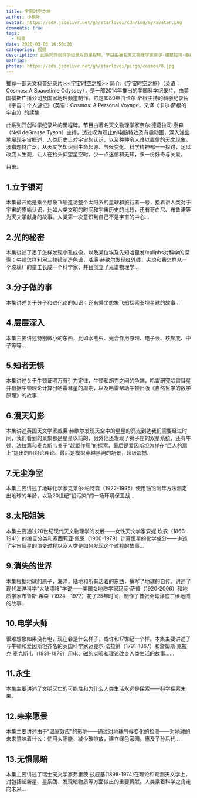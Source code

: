 ```yaml
---
title: 宇宙时空之旅
author: 小枫叶
avatar: https://cdn.jsdelivr.net/gh/starlovei/cdn/img/my/avatar.png
comments: true
tags:
  - 科普
date: 2020-03-03 16:50:26
categories: 视频
description: 此系列开创科学纪录片的里程碑。节目由著名天文物理学家奈尔·德葛拉司·泰森（Neil deGrasse Tyson）主持，透过叹为观止的电脑特效及有趣动画
mathjax:
photos: https://cdn.jsdelivr.net/gh/starlovei/picgo/cosmos/0.jpg
---
```

推荐一部天文科普纪录片:[<<宇宙时空之旅>>](http://open.163.com/newview/movie/courseintro?newurl=%2Fspecial%2Fopencourse%2Faspacetimeodyssey.html)
简介:《宇宙时空之旅》（英语：Cosmos: A Spacetime Odyssey），是一部2014年推出的美国科学纪录片，由美国福斯广播公司及国家地理频道制作。它是1980年由卡尔·萨根主持的科学纪录片《宇宙：个人游记》（英语：Cosmos: A Personal Voyage，又译《卡尔·萨根的宇宙》）的续集

此系列开创科学纪录片的里程碑。节目由著名天文物理学家奈尔·德葛拉司·泰森（Neil deGrasse Tyson）主持，透过叹为观止的电脑特效及有趣动画，深入浅出地展现宇宙概述、人类历史上对宇宙的认识，以及种种令人难以置信的天文现象。涉猎题材广泛，从天文学知识到生命起源、气候变化、科学精神都一一探讨，足以改变人生观，让人在抬头仰望星空时，少一点迷信和无知，多一份好奇与关爱。

目录:
## 1.立于银河
本集最开始是乘坐想象飞船造访整个太阳系的星球和旅行者一号，接着讲人类对于宇宙的原始认识，比如人类文明的时间和宇宙历史的比较，还有哥白尼、布鲁诺等为天文学献身的故事。人类第一次意识到自己不是宇宙的中心...

## 2.光的秘密
本集讲述了墨子怎样发现小孔成像，以及某位埃及先知哈里发/caliphs对科学的探索；牛顿怎样利用三棱镜制造色谱，威廉·赫歇尔发现红外线，夫琅和费怎样从一个玻璃厂的童工长成一个科学家，并且创立了光谱物理学...

## 3.分子做的事
本集讲述关于分子和进化论的知识；还有乘坐想象飞船探索泰坦星球的故事...

## 4.层层深入
本集主要讲述特别微小的东西，比如水熊虫、光合作用原理、电子云、核聚变、中子等等...

## 5.知者无惧
本集讲述关于牛顿证明万有引力定律，牛顿和胡克之间的争端，哈雷研究哈雷彗星并根据牛顿理论计算出哈雷彗星的周期，以及哈雷帮助牛顿出版《自然哲学的数学原理》的故事.

## 6.漫天幻影
本集讲述英国天文学家威廉·赫歇尔发现天空中的星星的亮光到达我们需要经过时间，我们看到的景象都是星星以前的，另外他还发现了狮子座的双星系统，还有牛顿、法拉第和麦克斯韦关于“超距作用”的探索，最后是爱因斯坦怎样在“巨人的肩上”提出的相对论理论。最后是模拟穿越黑洞的场景，超级震撼.

## 7.无尘净室
本集主要讲述了地球化学家克莱尔·帕特森（1922-1995）使用铀铅测年方法测定出地球的年龄，以及20世纪“铅污染”的一场环境保卫战...

## 8.太阳姐妹
本集主要通过20世纪现代天文物理学的发展——女性天文学家安妮·坎农（1863-1941）的编目分类和塞西莉亚·佩恩（1900-1979）计算恒星的化学成分——讲述了宇宙恒星的演变过程以及人类是如何发现这个过程的故事...

## 9.消失的世界
本集根据地球的原子，海洋，陆地和所有活着的东西，撰写了地球的自传。讲述了现代海洋科学“大陆漂移”学说——美国女地质学家玛丽·萨普（1920-2006）和地质学家布鲁斯·希森（1924－1977）花了25年时间，制作了首张全球洋底三维地图的故事..

## 10.电学大师
很难想象如果没有电，现在会是什么样子，或许和17世纪一个样。本集主要讲述了与牛顿和爱因斯坦齐名的英国科学家迈克尔·法拉第（1791-1867）和詹姆斯·克拉克·麦克斯韦（1831-1879）用电、磁的实验和理论改变人类生活的故事……

## 11.永生
本集主要讲述了文明灭亡的可能性和为什么人类生活永远是探索——科学探索未来。

## 12.未来愿景
本集主要讲述由于“温室效应”的影响——通过对地球气候变化的检测——对地球的未来意味着什么：使用太阳能，减少碳排放，建立绿色家园，惠及子孙后代...

## 13.无惧黑暗
本集主要讲述了瑞士天文学家弗里茨·兹威基(1898-1974)在理论和观测天文学上，对包括超新星、星系团、发现暗物质等方面做出的重要贡献。人类乘着科学之舟走向未来...